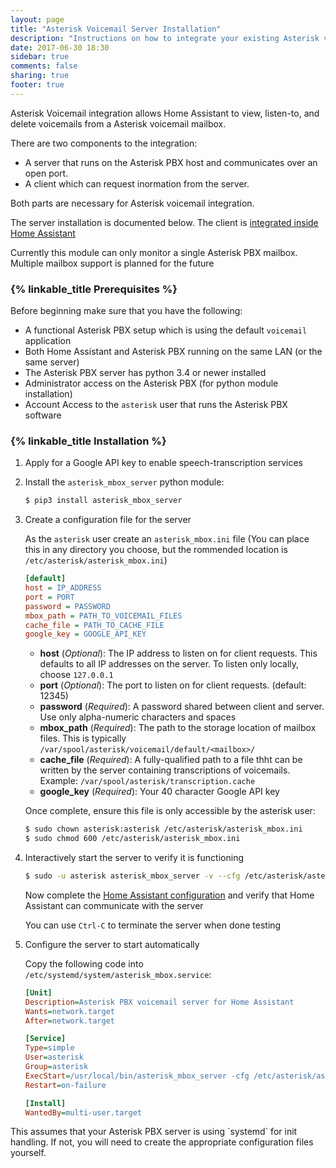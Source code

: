 ```yaml
---
layout: page
title: "Asterisk Voicemail Server Installation"
description: "Instructions on how to integrate your existing Asterisk voicemail within Home Assistant."
date: 2017-06-30 18:30
sidebar: true
comments: false
sharing: true
footer: true
---
```


Asterisk Voicemail integration allows Home Assistant to view, listen-to, and delete voicemails from a Asterisk voicemail mailbox.

There are two components to the integration:
- A server that runs on the Asterisk PBX host and communicates over an open port.
- A client which can request inormation from the server.

Both parts are necessary for Asterisk voicemail integration.

The server installation is documented below.  The client is [integrated inside Home Assistant](/components/asterisk_mbox)

<p class='note'>
Currently this module can only monitor a single Asterisk PBX mailbox.  Multiple mailbox support is planned for the future
</p>

### {% linkable_title Prerequisites %}

Before beginning make sure that you have the following:
- A functional Asterisk PBX setup which is using the default `voicemail` application
- Both Home Assistant and Asterisk PBX running on the same LAN (or the same server)
- The Asterisk PBX server has python 3.4 or newer installed
- Administrator access on the Asterisk PBX (for python module installation)
- Account Access to the `asterisk` user that runs the Asterisk PBX software

### {% linkable_title Installation %}

1. Apply for a Google API key to enable speech-transcription services

2. Install the `asterisk_mbox_server` python module:

   ```bash
   $ pip3 install asterisk_mbox_server
   ```

3. Create a configuration file for the server

   As the `asterisk` user create an `asterisk_mbox.ini` file (You can place this in any directory you choose, but the rommended location is `/etc/asterisk/asterisk_mbox.ini`)

   ```ini
   [default]
   host = IP_ADDRESS 
   port = PORT
   password = PASSWORD
   mbox_path = PATH_TO_VOICEMAIL_FILES
   cache_file = PATH_TO_CACHE_FILE
   google_key = GOOGLE_API_KEY
   ```

   - **host** (*Optional*): The IP address to listen on for client requests.  This defaults to all IP addresses on the server.  To listen only locally, choose `127.0.0.1`
   - **port** (*Optional*): The port to listen on for client requests.  (default: 12345)
   - **password** (*Required*):  A password shared between client and server.  Use only alpha-numeric characters and spaces
   - **mbox\_path** (*Required*): The path to the storage location of mailbox files.  This is typically `/var/spool/asterisk/voicemail/default/<mailbox>/`
   - **cache\_file** (*Required*): A fully-qualified path to a file thht can be written by the server containing transcriptions of voicemails.  Example: `/var/spool/asterisk/transcription.cache`
   - **google\_key** (*Required*): Your 40 character Google API key

   Once complete, ensure this file is only accessible by the asterisk user:

   ```bash
   $ sudo chown asterisk:asterisk /etc/asterisk/asterisk_mbox.ini
   $ sudo chmod 600 /etc/asterisk/asterisk_mbox.ini
   ```
4. Interactively start the server to verify it is functioning

   ```bash
   $ sudo -u asterisk asterisk_mbox_server -v --cfg /etc/asterisk/asterisk_mbox.ini
   ```

   Now complete the [Home Assistant configuration](/components/asterisk_mbox) and verify that Home Assistant can communicate with the server

   You can use `Ctrl-C` to terminate the server when done testing

5. Configure the server to start automatically

   Copy the following code into `/etc/systemd/system/asterisk_mbox.service`:
   ```ini
   [Unit]
   Description=Asterisk PBX voicemail server for Home Assistant
   Wants=network.target
   After=network.target

   [Service]
   Type=simple
   User=asterisk
   Group=asterisk
   ExecStart=/usr/local/bin/asterisk_mbox_server -cfg /etc/asterisk/asterisk_mbox.ini
   Restart=on-failure

   [Install]
   WantedBy=multi-user.target
   ```

<p class='note'>
This assumes that your Asterisk PBX server is using `systemd` for init handling.  If not, you will need to create the appropriate configuration files yourself.
</p>
